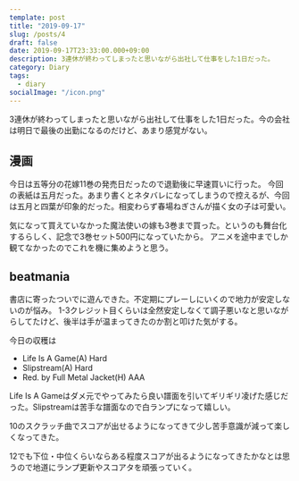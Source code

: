 ```yaml
---
template: post
title: "2019-09-17"
slug: /posts/4
draft: false
date: 2019-09-17T23:33:00.000+09:00
description: 3連休が終わってしまったと思いながら出社して仕事をした1日だった。
category: Diary
tags:
  - diary
socialImage: "/icon.png"
---
```


3連休が終わってしまったと思いながら出社して仕事をした1日だった。今の会社は明日で最後の出勤になるのだけど、あまり感覚がない。

## 漫画

今日は五等分の花嫁11巻の発売日だったので退勤後に早速買いに行った。
今回の表紙は五月だった。あまり書くとネタバレになってしまうので控えるが、今回は五月と四葉が印象的だった。相変わらず春場ねぎさんが描く女の子は可愛い。

気になって買えていなかった魔法使いの嫁も3巻まで買った。というのも舞台化するらしく、記念で3巻セット500円になっていたから。
アニメを途中までしか観てなかったのでこれを機に集めようと思う。

## beatmania

書店に寄ったついでに遊んできた。不定期にプレーしにいくので地力が安定しないのが悩み。
1-3クレジット目くらいは全然安定しなくて調子悪いなと思いながらしてたけど、後半は手が温まってきたのか割と叩けた気がする。

今日の収穫は
* Life Is A Game(A) Hard
* Slipstream(A) Hard
* Red. by Full Metal Jacket(H) AAA

Life Is A Gameはダメ元でやってみたら良い譜面を引いてギリギリ凌げた感じだった。Slipstreamは苦手な譜面なので白ランプになって嬉しい。

10のスクラッチ曲でスコアが出せるようになってきて少し苦手意識が減って楽しくなってきた。

12でも下位・中位くらいならある程度スコアが出るようになってきたかなとは思うので地道にランプ更新やスコアタを頑張っていく。